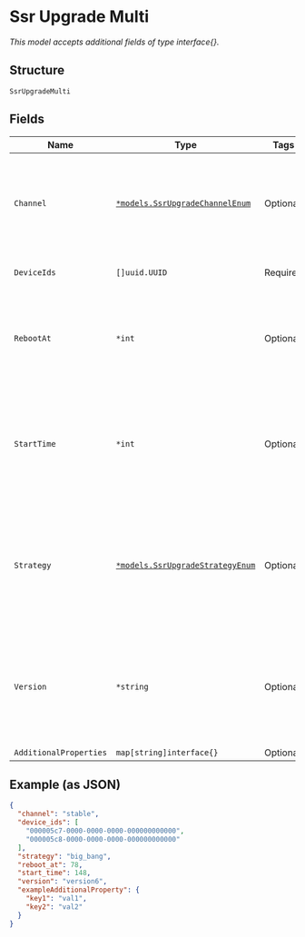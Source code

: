 
# Ssr Upgrade Multi

*This model accepts additional fields of type interface{}.*

## Structure

`SsrUpgradeMulti`

## Fields

| Name | Type | Tags | Description |
|  --- | --- | --- | --- |
| `Channel` | [`*models.SsrUpgradeChannelEnum`](../../doc/models/ssr-upgrade-channel-enum.md) | Optional | upgrade channel to follow. enum: `alpha`, `beta`, `stable`<br><br>**Default**: `"stable"` |
| `DeviceIds` | `[]uuid.UUID` | Required | List of 128T device IDs to upgrade |
| `RebootAt` | `*int` | Optional | Reboot start time in epoch seconds, default is start_time, -1 disables reboot |
| `StartTime` | `*int` | Optional | 128T firmware download start time in epoch seconds, default is now, -1 disables download |
| `Strategy` | [`*models.SsrUpgradeStrategyEnum`](../../doc/models/ssr-upgrade-strategy-enum.md) | Optional | enum:<br><br>* `big_bang`: upgrade all at once<br>* `serial`: one at a time<br><br>**Default**: `"big_bang"` |
| `Version` | `*string` | Optional | 128T firmware version to upgrade (e.g. 5.3.0-93)<br><br>**Constraints**: *Minimum Length*: `1` |
| `AdditionalProperties` | `map[string]interface{}` | Optional | - |

## Example (as JSON)

```json
{
  "channel": "stable",
  "device_ids": [
    "000005c7-0000-0000-0000-000000000000",
    "000005c8-0000-0000-0000-000000000000"
  ],
  "strategy": "big_bang",
  "reboot_at": 78,
  "start_time": 148,
  "version": "version6",
  "exampleAdditionalProperty": {
    "key1": "val1",
    "key2": "val2"
  }
}
```

